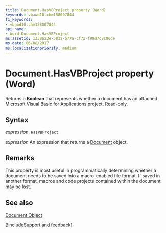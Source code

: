 ```yaml
---
title: Document.HasVBProject property (Word)
keywords: vbawd10.chm158007844
f1_keywords:
- vbawd10.chm158007844
api_name:
- Word.Document.HasVBProject
ms.assetid: 1338623e-5832-b77a-cf72-f09d7c8c80de
ms.date: 06/08/2017
ms.localizationpriority: medium
---
```



# Document.HasVBProject property (Word)

Returns a **Boolean** that represents whether a document has an attached Microsoft Visual Basic for Applications project. Read-only.


## Syntax

_expression_. `HasVBProject`

 _expression_ An expression that returns a [Document](./Word.Document.md) object.


## Remarks

This property is most useful in programmatically determining whether a document needs to be saved into a macro-enabled file format. If saved in another format, macros and code projects contained within the document may be lost.


## See also


[Document Object](Word.Document.md)

[!include[Support and feedback](~/includes/feedback-boilerplate.md)]